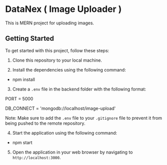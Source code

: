# DataNex ( Image Uploader )

This is MERN project for uploading images.

## Getting Started

To get started with this project, follow these steps:

1. Clone this repository to your local machine.

2. Install the dependencies using the following command:

* npm install

3. Create a `.env` file in the backend folder with the following format:

PORT = 5000

DB_CONNECT = 'mongodb://localhost/image-upload'

Note: Make sure to add the `.env` file to your `.gitignore` file to prevent it from being pushed to the remote repository.

4. Start the application using the following command:

* npm start


5. Open the application in your web browser by navigating to `http://localhost:3000`.
